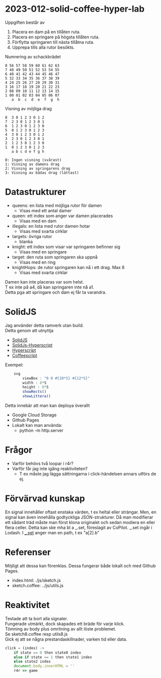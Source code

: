 # 2023-012-solid-coffee-hyper-lab

Uppgiften består av
1. Placera en dam på en tillåten ruta.  
2. Placera en springare på högsta tillåten ruta.
3. Förflytta springaren till nästa tillåtna ruta.
4. Upprepa tills alla rutor besökts.

Numrering av schackbrädet
```
8 56 57 58 59 60 61 62 63
7 48 49 50 51 52 53 54 55
6 40 41 42 43 44 45 46 47
5 32 33 34 35 36 37 38 39
4 24 25 26 27 28 29 30 31
3 16 17 18 19 20 21 22 23
2 08 09 10 11 12 13 14 15
1 00 01 02 03 04 05 06 07
   a  b  c  d  e  f  g  h
```

Visning av möjliga drag
```
8  3 0 1 2 3 0 1 2
7  2 3 0 1 2 3 0 1
6  1 2 3 0 1 2 3 0
5  0 1 2 3 0 1 2 3 
4  3 0 1 2 3 0 1 2
3  2 3 0 1 2 3 0 1
2  1 2 3 0 1 2 3 0
1  0 1 2 3 0 1 2 3
   a b c d e f g h

0: Ingen visning (svårast)
1: Visning av damens drag
2: Visning av springarens drag
3: Visning av bådas drag (lättast)
```

# Datastrukturer
* queens: en lista med möjliga rutor för damen
  * Visas med ett antal damer
* queen: ett index som anger var damen placerades
  * Visas med en dam
* illegals: en lista med rutor damen hotar
	* Visas med svarta cirklar
* targets: övriga rutor
	* blanka
* knight: ett index som visar var springaren befinner sig
	* Visas med en springare
* target: den ruta som springaren ska uppnå
	* Visas med en ring
* knightHops: de rutor springaren kan nå i ett drag. Max 8
	* Visas med svarta cirklar

Damen kan inte placeras var som helst.  
T ex inte på a4, då kan springaren inte nå a1.  
Detta pga att springare och dam ej får ta varandra.  

# SolidJS

Jag använder detta ramverk utan build.  
Detta genom att utnyttja 
* [SolidJS](https://www.solidjs.com) 
* [SolidJs-Hyperscript](https://www.solidjs.com/examples/simpletodoshyperscript)
* [Hyperscript](https://github.com/hyperhype/hyperscript)
* [Coffeescript](https://coffeescript.org)

Exempel:
```js
	svg
		viewBox : "0 0 #{10*S} #{12*S}"
		width : 8*S
		height : 8*S
		showRects()
		showLittera()
```

Detta innebär att man kan deploya överallt
* Google Cloud Storage
* Github Pages
* Lokalt kan man använda:
	* python -m http.server

# Frågor
* Varför behövs två loopar i r4r?
* Varför får jag inte igång reaktiviteten?
	* T ex måste jag lägga sättningarna i click-händelsen annars utförs de ej.

# Förvärvad kunskap
En signal innehåller oftast enstaka värden, t ex heltal eller strängar.
Men, en signal kan även innehålla godtyckliga JSON-strukturer.
Då man modifierar ett sådant träd måste man först klona originalet och sedan modiera en eller flera celler. Detta kan ske mha bl a _.set, föreslagit av CoPilot. _.set ingår i Lodash.
I [_.set](https://lodash.com/docs/4.17.15#set) anger man en path, t ex "a[2].b"

# Referenser
Möjligt att dessa kan förenklas.
Dessa fungerar både lokalt och med Github Pages.
* index.html: ./js/sketch.js
* sketch.coffee: ../js/utils.js

# Reaktivitet
Testade att ta bort alla signaler.  
Fungerade utmärkt, dock skapades ett bräde för varje klick.  
Tömning av body plus omritning av allt löste problemet.  
Se sketch8.coffee resp utils8.js  
Gick ej att se några prestandaskillnader, varken tid eller data.  
```js
click = (index) ->
	if state == 0 then state0 index
	else if state == 1 then state1 index
	else state2 index
	document.body.innerHTML = ''
	r4r => game
```
